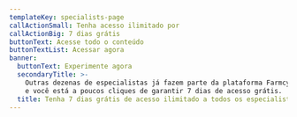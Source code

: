 ```yaml
---
templateKey: specialists-page
callActionSmall: Tenha acesso ilimitado por
callActionBig: 7 dias grátis
buttonText: Acesse todo o conteúdo
buttonTextList: Acessar agora
banner:
  buttonText: Experimente agora
  secondaryTitle: >-
    Outras dezenas de especialistas já fazem parte da plataforma Farmcy Academy,
    e você está a poucos cliques de garantir 7 dias de acesso grátis.
  title: Tenha 7 dias grátis de acesso ilimitado a todos os especialistas.
---
```


